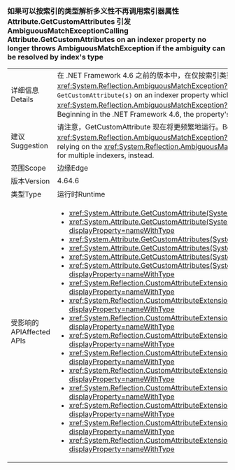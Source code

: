 ### <a name="calling-attributegetcustomattributes-on-an-indexer-property-no-longer-throws-ambiguousmatchexception-if-the-ambiguity-can-be-resolved-by-indexs-type"></a><span data-ttu-id="b02ca-101">如果可以按索引的类型解析多义性不再调用索引器属性 Attribute.GetCustomAttributes 引发 AmbiguousMatchException</span><span class="sxs-lookup"><span data-stu-id="b02ca-101">Calling Attribute.GetCustomAttributes on an indexer property no longer throws AmbiguousMatchException if the ambiguity can be resolved by index's type</span></span>

|   |   |
|---|---|
|<span data-ttu-id="b02ca-102">详细信息</span><span class="sxs-lookup"><span data-stu-id="b02ca-102">Details</span></span>|<span data-ttu-id="b02ca-103">在 .NET Framework 4.6 之前的版本中，在仅按索引类型划分区别的索引器属性上调用 <code>GetCustomAttribute(s)</code> 将引发 <xref:System.Reflection.AmbiguousMatchException?displayProperty=name>。</span><span class="sxs-lookup"><span data-stu-id="b02ca-103">Prior to the .NET Framework 4.6, calling <code>GetCustomAttribute(s)</code> on an indexer property which differed from another property only by the type of the index would result in an <xref:System.Reflection.AmbiguousMatchException?displayProperty=name>.</span></span> <span data-ttu-id="b02ca-104">从 .NET Framework 4.6 开始，将正确返回该属性的属性。</span><span class="sxs-lookup"><span data-stu-id="b02ca-104">Beginning in the .NET Framework 4.6, the property's attributes will be correctly returned.</span></span>|
|<span data-ttu-id="b02ca-105">建议</span><span class="sxs-lookup"><span data-stu-id="b02ca-105">Suggestion</span></span>|<span data-ttu-id="b02ca-106">请注意，GetCustomAttribute 现在将更频繁地运行。</span><span class="sxs-lookup"><span data-stu-id="b02ca-106">Be aware that GetCustomAttribute(s) will work more frequently now.</span></span> <span data-ttu-id="b02ca-107">如果应用以前依赖于 <xref:System.Reflection.AmbiguousMatchException?displayProperty=name>，现在应改用反射以显式查找多个索引器。</span><span class="sxs-lookup"><span data-stu-id="b02ca-107">If an app was previously relying on the <xref:System.Reflection.AmbiguousMatchException?displayProperty=name>, reflection should now be used to explicitly look for multiple indexers, instead.</span></span>|
|<span data-ttu-id="b02ca-108">范围</span><span class="sxs-lookup"><span data-stu-id="b02ca-108">Scope</span></span>|<span data-ttu-id="b02ca-109">边缘</span><span class="sxs-lookup"><span data-stu-id="b02ca-109">Edge</span></span>|
|<span data-ttu-id="b02ca-110">版本</span><span class="sxs-lookup"><span data-stu-id="b02ca-110">Version</span></span>|<span data-ttu-id="b02ca-111">4.6</span><span class="sxs-lookup"><span data-stu-id="b02ca-111">4.6</span></span>|
|<span data-ttu-id="b02ca-112">类型</span><span class="sxs-lookup"><span data-stu-id="b02ca-112">Type</span></span>|<span data-ttu-id="b02ca-113">运行时</span><span class="sxs-lookup"><span data-stu-id="b02ca-113">Runtime</span></span>|
|<span data-ttu-id="b02ca-114">受影响的 API</span><span class="sxs-lookup"><span data-stu-id="b02ca-114">Affected APIs</span></span>|<ul><li><xref:System.Attribute.GetCustomAttribute(System.Reflection.MemberInfo,System.Type)?displayProperty=nameWithType></li><li><xref:System.Attribute.GetCustomAttribute(System.Reflection.MemberInfo,System.Type,System.Boolean)?displayProperty=nameWithType></li><li><xref:System.Attribute.GetCustomAttributes(System.Reflection.MemberInfo)?displayProperty=nameWithType></li><li><xref:System.Attribute.GetCustomAttributes(System.Reflection.MemberInfo,System.Boolean)?displayProperty=nameWithType></li><li><xref:System.Attribute.GetCustomAttributes(System.Reflection.MemberInfo,System.Type)?displayProperty=nameWithType></li><li><xref:System.Attribute.GetCustomAttributes(System.Reflection.MemberInfo,System.Type,System.Boolean)?displayProperty=nameWithType></li><li><xref:System.Reflection.CustomAttributeExtensions.GetCustomAttribute(System.Reflection.MemberInfo,System.Type)?displayProperty=nameWithType></li><li><xref:System.Reflection.CustomAttributeExtensions.GetCustomAttribute(System.Reflection.MemberInfo,System.Type,System.Boolean)?displayProperty=nameWithType></li><li><xref:System.Reflection.CustomAttributeExtensions.GetCustomAttribute%60%601(System.Reflection.MemberInfo)?displayProperty=nameWithType></li><li><xref:System.Reflection.CustomAttributeExtensions.GetCustomAttribute%60%601(System.Reflection.MemberInfo,System.Boolean)?displayProperty=nameWithType></li><li><xref:System.Reflection.CustomAttributeExtensions.GetCustomAttributes(System.Reflection.MemberInfo)?displayProperty=nameWithType></li><li><xref:System.Reflection.CustomAttributeExtensions.GetCustomAttributes(System.Reflection.MemberInfo,System.Boolean)?displayProperty=nameWithType></li><li><xref:System.Reflection.CustomAttributeExtensions.GetCustomAttributes(System.Reflection.MemberInfo,System.Type)?displayProperty=nameWithType></li><li><xref:System.Reflection.CustomAttributeExtensions.GetCustomAttributes(System.Reflection.MemberInfo,System.Type,System.Boolean)?displayProperty=nameWithType></li><li><xref:System.Reflection.CustomAttributeExtensions.GetCustomAttributes%60%601(System.Reflection.MemberInfo)?displayProperty=nameWithType></li><li><xref:System.Reflection.CustomAttributeExtensions.GetCustomAttributes%60%601(System.Reflection.MemberInfo,System.Boolean)?displayProperty=nameWithType></li></ul>|

